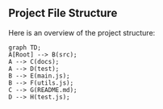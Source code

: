 ## Project File Structure

Here is an overview of the project structure:

```mermaid
graph TD;
A[Root] --> B(src);
A --> C(docs);
A --> D(test);
B --> E(main.js);
B --> F(utils.js);
C --> G(README.md);
D --> H(test.js);
```